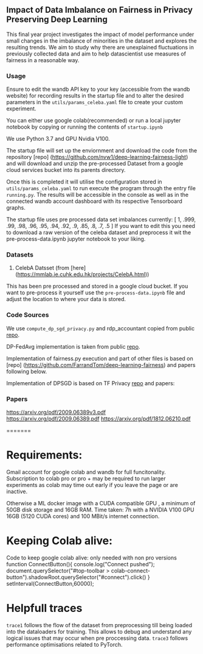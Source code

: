 
## Impact of Data Imbalance on Fairness in Privacy Preserving Deep Learning
This final year project investigates the impact of model performance under small changes in the imbalance of minorities in the dataset and explores the resulting trends.
We aim to study why there are unexplained fluctuations in previously collected data and aim to help datascientist use measures of fairness in a reasonable way.

### Usage
Ensure to edit the wandb API key to your key (accessible from the wandb website) for recording results in the startup file and to alter the desired parameters in the `utils/params_celeba.yaml` file to create your custom experiment.


You can either use google colab(recommended) or run a local jupyter notebook by copying or running the contents of `startup.ipynb`

We use Python 3.7 and GPU Nvidia V100. <br />

The startup file will set up the enviornment and download the code from the repository [repo] (https://github.com/nvw1/deep-learning-fairness-light) and will download and unzip the pre-processed Dataset from a google cloud services bucket into its parents directory.<br />

Once this is completed it will utilise the configuration stored in `utils/params_celeba.yaml` to run execute the program through the entry file `running.py`.
The results will be accessible in the console as well as in the connected wandb account dashboard with its respective Tensorboard graphs. <br />

The startup file uses pre processed data set imbalances currently: [
    1,
    .999,
    .99,
    .98,
    .96,
    .95,
    .94,
    .92,
    .9,
    .85,
    .8,
    .7,
    .5
]
If you want to edit this you need to download a raw version of the celeba dataset and preprocess it wit the pre-process-data.ipynb jupyter notebook to your liking.


### Datasets
1. CelebA Datsset (from [here] (https://mmlab.ie.cuhk.edu.hk/projects/CelebA.html))

This has been pre processed and stored in a google cloud bucket.
If you want to pre-process it yourself use the `pre-process-data.ipynb` file and adjust the location to where your data is stored.

### Code Sources
We use `compute_dp_sgd_privacy.py`  and rdp_accountant copied from public [repo](https://github.com/tensorflow/privacy).

DP-FedAvg implementation is taken from public [repo](https://github.com/ebagdasa/backdoor_federated_learning).

Implementation of fairness.py execution and part of other files is based on [repo] (https://github.com/FarrandTom/deep-learning-fairness) and papers following below.

Implementation of DPSGD is based on TF Privacy [repo](https://github.com/tensorflow/privacy) and papers:


### Papers
https://arxiv.org/pdf/2009.06389v3.pdf
https://arxiv.org/pdf/2009.06389.pdf
https://arxiv.org/pdf/1812.06210.pdf


=======



# Requirements:
Gmail account for google colab and wandb for full funcitonality.
Subscription to colab pro or pro + may be required to run larger experiments as colab may time out early if you leave the page or are inactive.

Otherwise a ML docker image with a CUDA compatible GPU , a minimum of 50GB disk storage and 16GB RAM.
Time taken: 7h with a NVIDIA V100 GPU 16GB (5120 CUDA cores) and 100 MBit/s internet connection.

# Keeping Colab alive:
Code to keep google colab alive: only needed with non pro versions
function ConnectButton(){
    console.log("Connect pushed"); 
    document.querySelector("#top-toolbar > colab-connect-button").shadowRoot.querySelector("#connect").click() 
}
setInterval(ConnectButton,60000);

# Helpfull traces
`trace1` follows the flow of the dataset from preprocessing till being loaded into the dataloaders for training. This allows to debug and understand any logical issues that may occur when pre proccessing data.
`trace3` follows performance optimisations related to PyTorch.